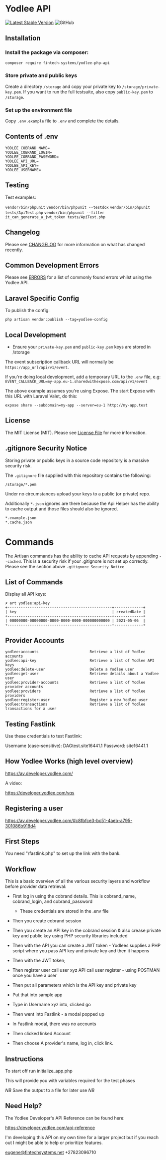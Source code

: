 # Yodlee API

[![Latest Stable Version](https://poser.pugx.org/fintech-systems/yodlee-php-api/v/stable?format=flat-square)](https://packagist.org/packages/fintech-systems/yodlee-php-api)
![GitHub](https://img.shields.io/github/license/fintech-systems/yodlee-php-api)

## Installation

### Install the package via composer:

```bash
composer require fintech-systems/yodlee-php-api
```

### Store private and public keys

Create a directory `/storage` and copy your private key to `/storage/private-key.pem`.
If you want to run the full testsuite, also copy `public-key.pem` to `/storage`.

### Set up the environment file

Copy `.env.example` file to `.env` and complete the details.

## Contents of .env

```
YODLEE_COBRAND_NAME=
YODLEE_COBRAND_LOGIN=
YODLEE_COBRAND_PASSWORD=
YODLEE_API_URL=
YODLEE_API_KEY=
YODLEE_USERNAME=
```

## Testing

Test examples:

`vendor/bin/phpunit`
`vendor/bin/phpunit --testdox`
`vendor/bin/phpunit tests/ApiTest.php`
`vendor/bin/phpunit --filter it_can_generate_a_jwt_token tests/ApiTest.php`

## Changelog

Please see [CHANGELOG](CHANGELOG.md) for more information on what has changed recently.

## Common Development Errors

Please see [ERRORS](ERRORS.md) for a list of commonly found errors whilst using the Yodlee API.

## Laravel Specific Config

To publish the config:

```
php artisan vendor:publish --tag=yodlee-config
```

## Local Development

- Ensure your `private-key.pem` and `public-key.pem` keys are stored in /storage

The event subscription callback URL will normally be `https://app_url/api/v1/event`.

If you're doing local development, add a temporary URL to the `.env` file, e.g:
`EVENT_CALLBACK_URL=my-app.eu-1.sharedwithexpose.com/api/v1/event`

The above example assumes you're using Expose. The start Expose with this URL with Laravel Valet, do this:

`expose share --subdomain=my-app --server=eu-1 http://my-app.test`

## License

The MIT License (MIT). Please see [License File](LICENSE.md) for more information.

## .gitignore Security Notice

Storing private or public keys in a source code repository is a massive security risk.

The `.gitignore` file supplied with this repository contains the following:

```
/storage/*.pem
```

Under no circumstances upload your keys to a public (or private) repo.

Additionally `*.json` ignores are there because the Api Helper has the ability to cache output and those files should also be ignored.

```
*.example.json
*.cache.json
```

Commands
========

The Artisan commands has the ability to cache API requests by appending `--cached`. This is a security risk if your .gitignore is not set up correctly. Please see the section above `.gitignore Security Notice`

List of Commands
----------------

Display all API keys:

```
✗ art yodlee:api-key
+-----------------------------------------------+-------------+
| key                                           | createdDate |
+-----------------------------------------------+-------------+
| 00000000-00000000-0000-0000-0000-000000000000 | 2021-05-06  |
+-----------------------------------------------+-------------+
```

Provider Accounts
-----------------

```
yodlee:accounts                       Retrieve a list of Yodlee accounts
yodlee:api-key                        Retrieve a list of Yodlee API keys
yodlee:delete-user                    Delete a Yodlee user
yodlee:get-user                       Retrieve details about a Yodlee user
yodlee:provider-accounts              Retrieve a list of Yodlee provider accounts
yodlee:providers                      Retrieve a list of Yodlee providers
yodlee:register-user                  Register a new Yodlee user
yodlee:transactions                   Retrieve a list of Yodlee transactions for a user
```

Testing Fastlink
----------------
Use these credentials to test Fastlink:

Username (case-sensitive): DAGtest.site16441.1
Password: site16441.1

How Yodlee Works (high level overview)
--------------------------------------
https://av.developer.yodlee.com/

A video:

https://developer.yodlee.com/vqs

Registering a user
------------------
https://av.developer.yodlee.com/#c8fbfce3-bc51-4aeb-a795-301086b918d4

First Steps
-----------
You need "/fastlink.php" to set up the link with the bank.

Workflow
--------

This is a basic overview of all the various security layers and workflow before provider data retrieval:

- First log in using the cobrand details. This is cobrand_name, cobrand_login, and cobrand_password
  - These credentials are stored in the .env file

- Then you create cobrand session

- Then you create an API key in the cobrand session & also crease private key and public key using PHP security libraries included

- Then with the API you can create a JWT token - Yodlees supplies a PHP script where you pass API key and private key and then it happens

- Then with the JWT token;

- Then register user call user xyz API call user register - using POSTMAN once you have a user

- Then put all parameters which is the API key and private key

- Put that into sample app

- Type in Username xyz into, clicked go

- Then went into Fastlink - a modal popped up

- In Fastlink modal, there was no accounts

- Then clicked linked Account

- Then choose A provider's name, log in, click link.

Instructions
------------

To start off run initialize_app.php

This will provide you with variables required for the test phases

*NB* Save the output to a file for later use *NB*

## Need Help?

The Yodlee Developer's API Reference can be found here:

https://developer.yodlee.com/api-reference

I'm developing this API on my own time for a larger project but if you reach out I might be able to help or prioritize features.

eugene@fintechsystems.net
+27823096710